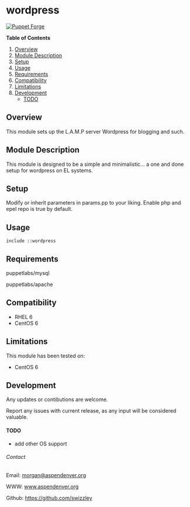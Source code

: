 # wordpress #

[![Puppet Forge](https://img.shields.io/badge/puppetforge-v0.1.1-blue.svg)](https://forge.puppetlabs.com/swizzley88/wordpress)

**Table of Contents**

1. [Overview](#overview)
2. [Module Description](#module-description)
3. [Setup](#setup)
4. [Usage](#usage)
5. [Requirements](#requirements)
6. [Compatibility](#compatibility)
7. [Limitations](#limitations)
8. [Development](#development)
    * [TODO](#todo)
    
## Overview ##

This module sets up the L.A.M.P server Wordpress for blogging and such.  

## Module Description ##

This module is designed to be a simple and minimalistic... a one and done setup for wordpress on EL systems. 

## Setup ##

Modify or inherit parameters in params.pp to your liking. Enable php and epel repo is true by default. 

## Usage ##

```
include ::wordpress
```

## Requirements ##

puppetlabs/mysql

puppetlabs/apache

## Compatibility ##

  * RHEL 6
  * CentOS 6

## Limitations ##

This module has been tested on:

  - CentOS 6

## Development ##

Any updates or contibutions are welcome.

Report any issues with current release, as any input will be considered valuable.


#### TODO ####

  * add other OS support
 
###### Contact ######

Email:  morgan@aspendenver.org

WWW:    www.aspendenver.org

Github: https://github.com/swizzley

